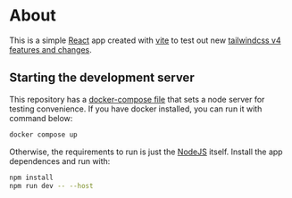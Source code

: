 # About

This is a simple [React](https://react.dev/learn) app created with [vite](https://vite.dev/guide) to test out new [tailwindcss v4 features and changes](https://tailwindcss.com/blog/tailwindcss-v4).

## Starting the development server

This repository has a [docker-compose file](./docker-compose.yml) that sets a node server for testing convenience.
If you have docker installed, you can run it with command below:

```sh
docker compose up
```

Otherwise, the requirements to run is just the [NodeJS]() itself. Install the app dependences and run with:

```sh
npm install
npm run dev -- --host
```